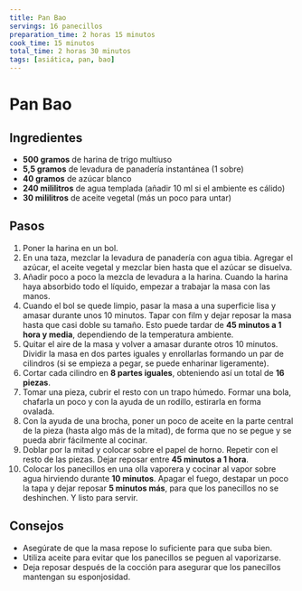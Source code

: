 ```yaml
---
title: Pan Bao
servings: 16 panecillos
preparation_time: 2 horas 15 minutos
cook_time: 15 minutos
total_time: 2 horas 30 minutos
tags: [asiática, pan, bao]
---
```


# Pan Bao

## Ingredientes

- **500 gramos** de harina de trigo multiuso
- **5,5 gramos** de levadura de panadería instantánea (1 sobre)
- **40 gramos** de azúcar blanco
- **240 mililitros** de agua templada (añadir 10 ml si el ambiente es cálido)
- **30 mililitros** de aceite vegetal (más un poco para untar)

## Pasos

1. Poner la harina en un bol.
2. En una taza, mezclar la levadura de panadería con agua tibia. Agregar el azúcar, el aceite vegetal y mezclar bien hasta que el azúcar se disuelva.
3. Añadir poco a poco la mezcla de levadura a la harina. Cuando la harina haya absorbido todo el líquido, empezar a trabajar la masa con las manos.
4. Cuando el bol se quede limpio, pasar la masa a una superficie lisa y amasar durante unos 10 minutos. Tapar con film y dejar reposar la masa hasta que casi doble su tamaño. Esto puede tardar de **45 minutos a 1 hora y media**, dependiendo de la temperatura ambiente.
5. Quitar el aire de la masa y volver a amasar durante otros 10 minutos. Dividir la masa en dos partes iguales y enrollarlas formando un par de cilindros (si se empieza a pegar, se puede enharinar ligeramente).
6. Cortar cada cilindro en **8 partes iguales**, obteniendo así un total de **16 piezas**.
7. Tomar una pieza, cubrir el resto con un trapo húmedo. Formar una bola, chafarla un poco y con la ayuda de un rodillo, estirarla en forma ovalada.
8. Con la ayuda de una brocha, poner un poco de aceite en la parte central de la pieza (hasta algo más de la mitad), de forma que no se pegue y se pueda abrir fácilmente al cocinar.
9. Doblar por la mitad y colocar sobre el papel de horno. Repetir con el resto de las piezas. Dejar reposar entre **45 minutos a 1 hora**.
10. Colocar los panecillos en una olla vaporera y cocinar al vapor sobre agua hirviendo durante **10 minutos**. Apagar el fuego, destapar un poco la tapa y dejar reposar **5 minutos más**, para que los panecillos no se deshinchen. Y listo para servir.

## Consejos

- Asegúrate de que la masa repose lo suficiente para que suba bien.
- Utiliza aceite para evitar que los panecillos se peguen al vaporizarse.
- Deja reposar después de la cocción para asegurar que los panecillos mantengan su esponjosidad.
